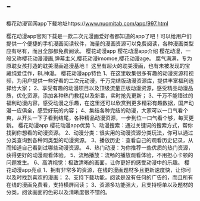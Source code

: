 # -
樱花动漫官网app下载地址https://www.nuomitab.com/app/997.html

樱花动漫app官网下载是一款二次元漫画爱好者都知道的app了吧！可以给用户们提供一个便捷的手机漫画阅读软件，海量的漫画资源可以免费阅读，各种漫画类型应有尽有，而且全部都免费阅读。
樱花动漫app
樱花动漫app介绍
樱花动漫，一般又称樱花动漫漫画,弹幕主义,樱花动漫imomoe,樱花动漫age。
腐气满满，专为原耽女孩打造的耽美漫画追漫基地！
这里有超火的耽美漫画，也有未被发现的宝藏纯爱佳作，BL神漫。
樱花动漫app特色
1、在这里收集很多有趣的动漫资源和视频，为用户提供一些好看的二次元动漫，千万完结版动漫资源库，提供丰富福利选择给大家；
2、享受有趣的动漫项目以及顶级流量正版动漫资源，感受精品动漫品质，优化资源，添加各种热门教程以及新番，实时抢先更新；
3、千万不能错过的福利动漫内容，感受动漫之乐趣，在这里还可以欣赏到更多精彩有趣数据，国产动漫一应俱全，感受好玩的内容；
4、集结各种完结的动漫，大家可以一口气看个爽，从开头一下子看到结尾，各种精品动漫资源，一步到位一口气看个够，每天更新。
樱花动漫app
樱花动漫app优势
1、动漫搜索：通过关键词的搜索方式，帮你找到你想看的动漫资源。
2、动漫分类：很实用的动漫资源分类玩法，你可以通过分类查询到各种同类型的动漫资源。
3、播放历史：查看自己的观看历史记录，从而知道自己看到过哪些动漫资源。
4、热门动漫：为你推荐一些优质的热门资源，获得更好的动漫观看体验。
5、流畅播放：流畅的播放观看体验，不用担心卡顿的问题发生。
6、高清视觉：极致清晰的画面，让你更好的感受动漫中的乐趣。
樱花动漫app亮点
1、拥有非常多的资源，在线的漫画题材多且更新速度快，让你可以及时找到喜欢的漫画；
2、支持下载功能，阅读是没有任何的广告的，而且所有在线的漫画免费看，支持横屏阅读；
3、资源多功能强大，且支持榜单以及题材的分类，阅读画面的色彩以及清晰度很不错的。


